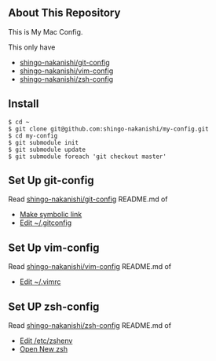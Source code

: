 ## About This Repository
This is My Mac Config.  
  
This only have

* [shingo-nakanishi/git-config](https://github.com/shingo-nakanishi/git-config)
* [shingo-nakanishi/vim-config](https://github.com/shingo-nakanishi/vim-config)
* [shingo-nakanishi/zsh-config](https://github.com/shingo-nakanishi/zsh-config)


## Install

```
$ cd ~
$ git clone git@github.com:shingo-nakanishi/my-config.git
$ cd my-config
$ git submodule init
$ git submodule update
$ git submodule foreach 'git checkout master'
```

## Set Up git-config

Read [shingo-nakanishi/git-config](https://github.com/shingo-nakanishi/git-config) README.md of
* [Make symbolic link](https://github.com/shingo-nakanishi/git-config#make-symbolic-link)
* [Edit ~/.gitconfig](https://github.com/shingo-nakanishi/git-config#edit-gitconfig)

## Set Up vim-config

Read [shingo-nakanishi/vim-config](https://github.com/shingo-nakanishi/vim-config) README.md of
* [Edit ~/.vimrc](https://github.com/shingo-nakanishi/vim-config#edit-vimrc)

## Set UP zsh-config
Read [shingo-nakanishi/zsh-config](https://github.com/shingo-nakanishi/zsh-config) README.md of
* [Edit /etc/zshenv](https://github.com/shingo-nakanishi/zsh-config#edit-etczshenv)
* [Open New zsh](https://github.com/shingo-nakanishi/zsh-config#open-new-zsh)
